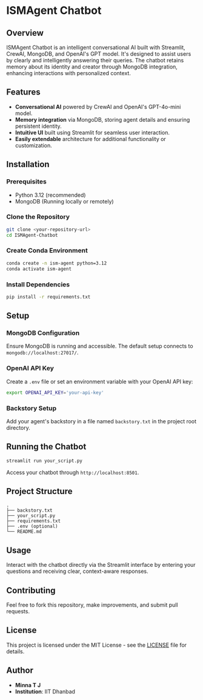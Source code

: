 # ISMAgent Chatbot

## Overview
ISMAgent Chatbot is an intelligent conversational AI built with Streamlit, CrewAI, MongoDB, and OpenAI's GPT model. It's designed to assist users by clearly and intelligently answering their queries. The chatbot retains memory about its identity and creator through MongoDB integration, enhancing interactions with personalized context.

## Features
- **Conversational AI** powered by CrewAI and OpenAI's GPT-4o-mini model.
- **Memory integration** via MongoDB, storing agent details and ensuring persistent identity.
- **Intuitive UI** built using Streamlit for seamless user interaction.
- **Easily extendable** architecture for additional functionality or customization.

## Installation
### Prerequisites
- Python 3.12 (recommended)
- MongoDB (Running locally or remotely)

### Clone the Repository
```bash
git clone <your-repository-url>
cd ISMAgent-Chatbot
```

### Create Conda Environment
```bash
conda create -n ism-agent python=3.12
conda activate ism-agent
```

### Install Dependencies
```bash
pip install -r requirements.txt
```

## Setup
### MongoDB Configuration
Ensure MongoDB is running and accessible. The default setup connects to `mongodb://localhost:27017/`.

### OpenAI API Key
Create a `.env` file or set an environment variable with your OpenAI API key:
```bash
export OPENAI_API_KEY='your-api-key'
```

### Backstory Setup
Add your agent's backstory in a file named `backstory.txt` in the project root directory.

## Running the Chatbot
```bash
streamlit run your_script.py
```
Access your chatbot through `http://localhost:8501`.

## Project Structure
```
.
├── backstory.txt
├── your_script.py
├── requirements.txt
├── .env (optional)
└── README.md
```

## Usage
Interact with the chatbot directly via the Streamlit interface by entering your questions and receiving clear, context-aware responses.

## Contributing
Feel free to fork this repository, make improvements, and submit pull requests.

## License
This project is licensed under the MIT License - see the [LICENSE](LICENSE) file for details.

## Author
- **Minna T J**
- **Institution**: IIT Dhanbad